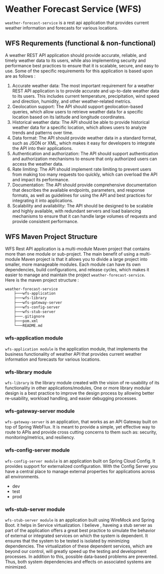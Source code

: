 # Weather Forecast Service (WFS)
`weather-forecast-service` is a rest api application that provides current weather information and forecasts for various locations.

## WFS Requrements (functional & non-functional)
A weather REST API application should provide accurate, reliable, and timely weather data to its users, while also implementing security and performance best practices to ensure that it is scalable, secure, and easy to use. Some of the specific requirements for this application is based upon are as follows : 

1. Accurate weather data: The most important requirement for a weather REST API application is to provide accurate and up-to-date weather data to its users. This includes current temperature, precipitation, wind speed and direction, humidity, and other weather-related metrics.
2. Geolocation support: The API should support geolocation-based queries, which allow users to retrieve weather data for a specific location based on its latitude and longitude coordinates.
3. Historical weather data: The API should be able to provide historical weather data for a specific location, which allows users to analyze trends and patterns over time.
4. Data format: The API should provide weather data in a standard format, such as JSON or XML, which makes it easy for developers to integrate the API into their applications.
5. Authentication and authorization: The API should support authentication and authorization mechanisms to ensure that only authorized users can access the weather data.
6. Rate limiting: The API should implement rate limiting to prevent users from making too many requests too quickly, which can overload the API and impact its performance.
7. Documentation: The API should provide comprehensive documentation that describes the available endpoints, parameters, and response formats, as well as guidelines for using the API and best practices for integrating it into applications.
8. Scalability and availability: The API should be designed to be scalable and highly available, with redundant servers and load balancing mechanisms to ensure that it can handle large volumes of requests and provide consistent performance.

## WFS Maven Project Structure
WFS Rest API application is a multi-module Maven project that contains more than one module or sub-project. The main benefit of using a multi-module Maven project is that it allows you to divide a large project into smaller, more manageable modules. Each module can have its own dependencies, build configurations, and release cycles, which makes it easier to manage and maintain the project `weather-forecast-service`.  <br>Here is the maven project structure : 
```bash
weather-forecast-service
    ├───wfs-application
    ├───wfs-library
    ├───wfs-gateway-server
    ├───wfs-config-server
    ├───wfs-stub-server
    ├───.gitignore
    ├───pom.xml
    └───README.md
```
### wfs-application module
`wfs-application module` is the application module, that implements the business functionality of weather API that provides current weather information and forecasts for various locations.
### wfs-library module
`wfs-library` is the library module created with the vision of re-usability of its functionality in other applications/modules, One or more library modular design is a best practice to improve the design process by allowing better re-usability, workload handling, and easier debugging processes.
### wfs-gateway-server module
`wfs-gateway-server` is an application, that works as an API Gateway built on top of Spring WebFlux. It is meant to provide a simple, yet effective way to route to APIs and provide cross cutting concerns to them such as: security, monitoring/metrics, and resiliency.
### wfs-config-server module
`wfs-config-server module` is an application built on Spring Cloud Config. It provides support for externalized configuration. With the Config Server you have a central place to manage external properties for applications across all environments.
* dev
* test
* prod
### wfs-stub-server module
`wfs-stub-server module` is an application built using WireMock and Spring Boot. it helps in Service virtualization. I believe , haveing a stub server as part of the application offers a great best practice to simulate the behavior of external or integrated services on which the system is dependent. It ensures that the system to be tested is isolated by minimizing dependencies. The virtualization of these dependent services, which are beyond our control, will greatly speed up the testing and development processes. In addition to this, possible data-based problems are prevented. Thus, both system dependencies and effects on associated systems are minimized.
